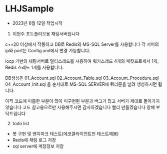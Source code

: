 # LHJSample

- 2023년 6월 12일 작업시작

1. 이헌주 포트폴리오용 채팅서버입니다

c++20 이상에서 작동하고 DB로 Redis와 MS-SQL Server를 사용합니다
각 서버의 ip와 port는 Config.xml에서 변경 가능합니다.

iocp 기반의 채팅서버로 멀티스레드를 사용하여 워커스레드 4개와 패킷프로세서 1개, Redis 스레드 1개를 사용합니다.

DB생성은 
01_Account.sql
02_Account_Table.sql
03_Account_Procedure.sql
04_Account_Init.sql
을 순서대로 MS-SQL SERVER에 쿼리문을 날려 생성하시면 됩니다.

아직 코드에 미흡한 부분이 많아 미구현된 부분과 버그가 많고 서버가 제대로 돌아가지 않습니다
코드 참고용으로만 사용해주시면 감사하겠습니다
빨리 만들겠습니다
양해 부탁드립니다


2. todo list
 - 봇 구현 및 벤치마크 테스트(에코클라이언트만 테스트해봄)
 - Redis에 채팅 로그 저장
 - sql server에 계정정보 저장